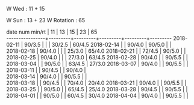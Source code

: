 W Wed      : 11 + 15

W Sun      : 13 + 23
W Rotation :      65

date num min/rt |    11   |    13   |    15   |    23   |    65   
----------------+---------+---------+---------+---------+---------
2018-02-11      |  90/3.5 |         |         |  30/2.5 |  60/4.5
2018-02-14      |         |  90/4.0 |  90/5.0 |         |        
2018-02-18      |  90/4.0 |         |         |  25/3.0 |  65/4.0
2018-02-21      |         |  72/4.5 |  90/5.0 |         |        
2018-02-25      |  90/4.0 |         |         |  27/3.0 |  63/4.5
2018-02-28      |  90/4.0 |         |  90/5.5 |         |        
2018-03-04      |         |  90/5.0 |         |  63/4.5 |  27/3.0
2018-03-07      |  90/4.0 |         |  90/5.5 |         |        
2018-03-11      |         |  90/4.5 |         |  90/4.0 |        
2018-03-14      |  90/4.0 |         |  90/5.5 |         |        
2018-03-18      |         |  90/4.5 |         |  70/4.0 |  20/4.0
2018-03-21      |  90/4.0 |         |  90/5.5 |         |        
2018-03-25      |         |  90/5.0 |         |  65/4.5 |  25/4.0
2018-03-28      |  90/4.5 |         |  90/5.5 |         |        
2018-04-01      |         |  90/5.0 |         |  60/4.5 |  30/4.0
2018-04-04      |  90/4.0 |         |  90/5.5 |         |        

